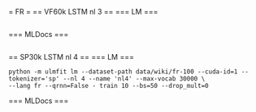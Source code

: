 = FR =
== VF60k LSTM nl 3 ==
=== LM ===
```
```
=== MLDocs ===
```
```

== SP30k LSTM nl 4 ==
=== LM ===
```
python -m ulmfit lm --dataset-path data/wiki/fr-100 --cuda-id=1 --tokenizer='sp' --nl 4 --name 'nl4' --max-vocab 30000 \
--lang fr --qrnn=False - train 10 --bs=50 --drop_mult=0
```

=== MLDocs ===
```
```
 

